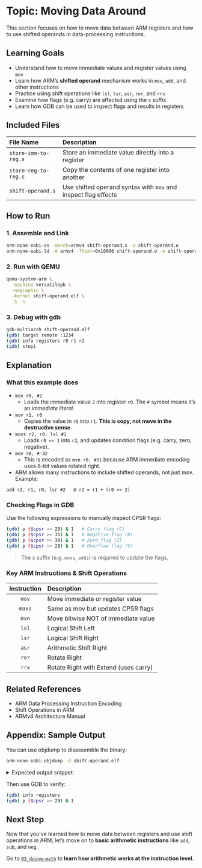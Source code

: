 # Topic: Moving Data Around

This section focuses on how to move data between ARM registers and how to use shifted operands in data-processing instructions.

## Learning Goals
- Understand how to move immediate values and register values using `mov`
- Learn how ARM’s **shifted operand** mechanism works in `mov`, `add`, and other instructions
- Practice using shift operations like `lsl`, `lsr`, `asr`, `ror`, and `rrx`
- Examine how flags (e.g. carry) are affected using the `s` suffix
- Learn how GDB can be used to inspect flags and results in registers

## Included Files
| File Name | Description |
|:---|:---|
| `store-imm-to-reg.s`   | Store an immediate value directly into a register |
| `store-reg-to-reg.s`   | Copy the contents of one register into another |
| `shift-operand.s`      | Use shifted operand syntax with `mov` and inspect flag effects |

## How to Run
### 1. Assemble and Link
```bash
arm-none-eabi-as -march=armv4 shift-operand.s -o shift-operand.o
arm-none-eabi-ld -A armv4 -Ttext=0x10000 shift-operand.o -o shift-operand.elf
```

### 2. Run with QEMU
```bash
qemu-system-arm \
  -machine versatilepb \
  -nographic \
  -kernel shift-operand.elf \
  -S -s
```

### 3. Debug with gdb
```bash
gdb-multiarch shift-operand.elf
(gdb) target remote :1234
(gdb) info registers r0 r1 r2
(gdb) stepi
```

## Explanation
### What this example does
-	`mov r0, #2`
	- Loads the immediate value `2` into register `r0`. The `#` symbol means it’s an *immediate literal*.
-	`mov r1, r0`
	- Copies the value in `r0` into `r1`. **This is copy, not move in the destructive sense**.
-	`movs r2, r0, lsl #1`
	- Loads `r0 << 1` into `r2`, and updates condition flags (e.g. carry, zero, negative).
-	`mov r0, #-32`
	- This is encoded as `mvn r0, #31` because ARM immediate encoding uses 8-bit values rotated right.
-	ARM allows many instructions to include shifted operands, not just mov.
Example:
```armasm
add r2, r1, r0, lsr #2   @ r2 = r1 + (r0 >> 2)
```

### Checking Flags in GDB
Use the following expressions to manually inspect CPSR flags:
```bash
(gdb) p ($cpsr >> 29) & 1   # Carry flag (C)
(gdb) p ($cpsr >> 31) & 1   # Negative flag (N)
(gdb) p ($cpsr >> 30) & 1   # Zero flag (Z)
(gdb) p ($cpsr >> 28) & 1   # Overflow flag (V)
```

> The s suffix (e.g. `movs`, `adds`) is required to update the flags.

### Key ARM Instructions & Shift Operations
| Instruction | Description |
|:---:|:---|
|`mov`| Move immediate or register value |
|`movs`| Same as mov but updates CPSR flags |
|`mvn`| Move bitwise NOT of immediate value |
|`lsl`| Logical Shift Left |
|`lsr`| Logical Shift Right |
|`asr`| Arithmetic Shift Right |
|`ror`| Rotate Right |
|`rrx`| Rotate Right with Extend (uses carry) |


## Related References
-	ARM Data Processing Instruction Encoding
-	Shift Operations in ARM
-	ARMv4 Architecture Manual

## Appendix: Sample Output
You can use objdump to disassemble the binary:
```bash
arm-none-eabi-objdump -d shift-operand.elf
```

<details>
<summary> Expected output snippet: </summary>

```
shift-operand.elf:     file format elf32-littlearm


Disassembly of section .text:

00010000 <_start>:
   10000:       e3a00003        mov     r0, #3
   10004:       e1a01000        mov     r1, r0
   10008:       e3a020ff        mov     r2, #255        @ 0xff
   1000c:       e1a00101        lsl     r0, r1, #2
   10010:       e1a02132        lsr     r2, r2, r1
   10014:       e3e0001f        mvn     r0, #31
   10018:       e1a010c0        asr     r1, r0, #1
   1001c:       e1a020a0        lsr     r2, r0, #1
   10020:       e3a00096        mov     r0, #150        @ 0x96
   10024:       e1a01260        ror     r1, r0, #4
   10028:       e3a00069        mov     r0, #105        @ 0x69
   1002c:       e1b01060        rrxs    r1, r0
   10030:       eafffffe        b       10030 <_start+0x30>
```
</details>

Then use GDB to verify:
```bash
(gdb) info registers
(gdb) p ($cpsr >> 29) & 1
```

## Next Step

Now that you've learned how to move data between registers and use shift operations in ARM,
let’s move on to **basic arithmetic instructions** like `add`, `sub`, and `neg`.

Go to [`03_doing-math`](../03_doing-math/README.md) to **learn how arithmetic works at the instruction level**.